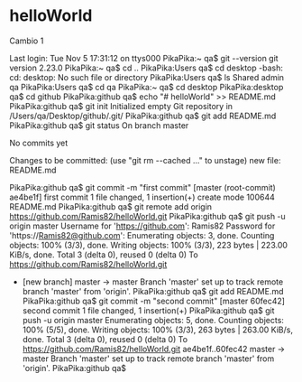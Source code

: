 # helloWorld
Cambio 1

Last login: Tue Nov  5 17:31:12 on ttys000
PikaPika:~ qa$ git --version
git version 2.23.0
PikaPika:~ qa$ cd ..
PikaPika:Users qa$ cd desktop
-bash: cd: desktop: No such file or directory
PikaPika:Users qa$ ls
Shared	admin	qa
PikaPika:Users qa$ cd qa
PikaPika:~ qa$ cd desktop
PikaPika:desktop qa$ cd github
PikaPika:github qa$ echo "# helloWorld" >> README.md
PikaPika:github qa$ git init
Initialized empty Git repository in /Users/qa/Desktop/github/.git/
PikaPika:github qa$ git add README.md
PikaPika:github qa$ git status
On branch master

No commits yet

Changes to be committed:
  (use "git rm --cached <file>..." to unstage)
	new file:   README.md

PikaPika:github qa$ git commit -m "first commit"
[master (root-commit) ae4be1f] first commit
 1 file changed, 1 insertion(+)
 create mode 100644 README.md
PikaPika:github qa$ git remote add origin https://github.com/Ramis82/helloWorld.git
PikaPika:github qa$ git push -u origin master
Username for 'https://github.com': Ramis82
Password for 'https://Ramis82@github.com': 
Enumerating objects: 3, done.
Counting objects: 100% (3/3), done.
Writing objects: 100% (3/3), 223 bytes | 223.00 KiB/s, done.
Total 3 (delta 0), reused 0 (delta 0)
To https://github.com/Ramis82/helloWorld.git
 * [new branch]      master -> master
Branch 'master' set up to track remote branch 'master' from 'origin'.
PikaPika:github qa$ git add README.md
PikaPika:github qa$ git commit -m "second commit"
[master 60fec42] second commit
 1 file changed, 1 insertion(+)
PikaPika:github qa$ git push -u origin master
Enumerating objects: 5, done.
Counting objects: 100% (5/5), done.
Writing objects: 100% (3/3), 263 bytes | 263.00 KiB/s, done.
Total 3 (delta 0), reused 0 (delta 0)
To https://github.com/Ramis82/helloWorld.git
   ae4be1f..60fec42  master -> master
Branch 'master' set up to track remote branch 'master' from 'origin'.
PikaPika:github qa$ 
